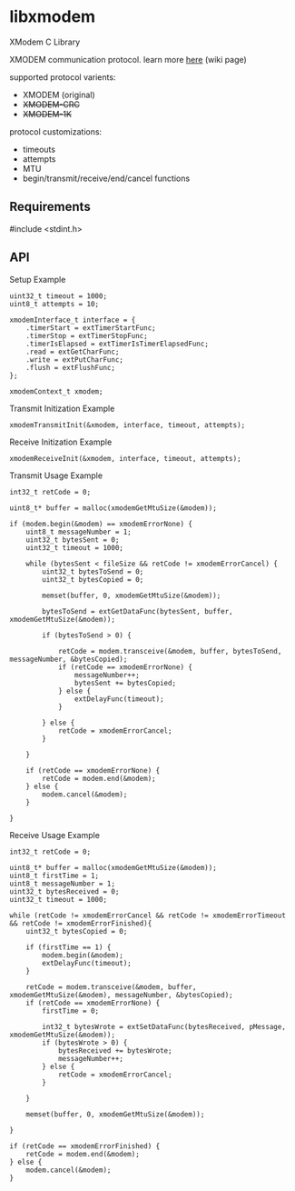 # libxmodem
XModem C Library

XMODEM communication protocol. learn more [here](https://en.wikipedia.org/wiki/XMODEM) (wiki page)

supported protocol varients:
 - XMODEM (original)
 - ~~XMODEM-CRC~~
 - ~~XMODEM-1K~~

protocol customizations:
 - timeouts
 - attempts
 - MTU
 - begin/transmit/receive/end/cancel functions

## Requirements

#include <stdint.h>

## API

Setup Example

```code
uint32_t timeout = 1000;
uint8_t attempts = 10;

xmodemInterface_t interface = {
    .timerStart = extTimerStartFunc;
    .timerStop = extTimerStopFunc;
    .timerIsElapsed = extTimerIsTimerElapsedFunc;
    .read = extGetCharFunc;
    .write = extPutCharFunc;
    .flush = extFlushFunc;
};

xmodemContext_t xmodem;
```

Transmit Initization Example
```code
xmodemTransmitInit(&xmodem, interface, timeout, attempts);
```

Receive Initization Example
```code
xmodemReceiveInit(&xmodem, interface, timeout, attempts);
```

Transmit Usage Example
```code
int32_t retCode = 0;

uint8_t* buffer = malloc(xmodemGetMtuSize(&modem));

if (modem.begin(&modem) == xmodemErrorNone) {
    uint8_t messageNumber = 1;
    uint32_t bytesSent = 0;
    uint32_t timeout = 1000;

    while (bytesSent < fileSize && retCode != xmodemErrorCancel) {
        uint32_t bytesToSend = 0;
        uint32_t bytesCopied = 0;

        memset(buffer, 0, xmodemGetMtuSize(&modem));

        bytesToSend = extGetDataFunc(bytesSent, buffer, xmodemGetMtuSize(&modem));

        if (bytesToSend > 0) {

            retCode = modem.transceive(&modem, buffer, bytesToSend, messageNumber, &bytesCopied);
            if (retCode == xmodemErrorNone) {
                messageNumber++;
                bytesSent += bytesCopied;
            } else {
                extDelayFunc(timeout);
            }

        } else {
            retCode = xmodemErrorCancel;
        }

    }

    if (retCode == xmodemErrorNone) {
        retCode = modem.end(&modem);
    } else {
        modem.cancel(&modem);
    }

}
```

Receive Usage Example
```code
int32_t retCode = 0;

uint8_t* buffer = malloc(xmodemGetMtuSize(&modem));
uint8_t firstTime = 1;
uint8_t messageNumber = 1;
uint32_t bytesReceived = 0;
uint32_t timeout = 1000;

while (retCode != xmodemErrorCancel && retCode != xmodemErrorTimeout && retCode != xmodemErrorFinished){
    uint32_t bytesCopied = 0;

    if (firstTime == 1) {
        modem.begin(&modem);
        extDelayFunc(timeout);
    }

    retCode = modem.transceive(&modem, buffer, xmodemGetMtuSize(&modem), messageNumber, &bytesCopied);
    if (retCode == xmodemErrorNone) {
        firstTime = 0;

        int32_t bytesWrote = extSetDataFunc(bytesReceived, pMessage, xmodemGetMtuSize(&modem));
        if (bytesWrote > 0) {
            bytesReceived += bytesWrote;
            messageNumber++;
        } else {
            retCode = xmodemErrorCancel;
        }

    }

    memset(buffer, 0, xmodemGetMtuSize(&modem));

}

if (retCode == xmodemErrorFinished) {
    retCode = modem.end(&modem);
} else {
    modem.cancel(&modem);
}
```